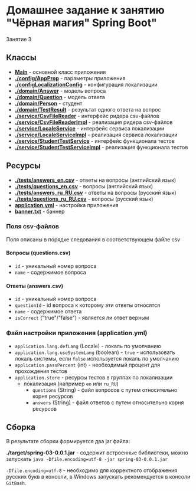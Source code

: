 # Домашнее задание к занятию "Чёрная магия" Spring Boot"

Занятие 3

## Классы

* **[Main](src/main/java/ru/otus/spring/homework/Main.java)** - основной класс приложения
* **[./config/AppProp](src/main/java/ru/otus/spring/homework/config/AppProp.java)** - параметры приложения
* **[./configLocalizationConfig](src/main/java/ru/otus/spring/homework/config/LocalizationConfig.java)** - конфигурация локализации
* **[./domain/Answer](src/main/java/ru/otus/spring/homework/domain/Answer.java)** - модель вопроса
* **[./domain/Question](src/main/java/ru/otus/spring/homework/domain/Question.java)** - модель ответа
* **[./domain/Person](src/main/java/ru/otus/spring/homework/domain/Person.java)** - студент
* **[./domain/TestResult](src/main/java/ru/otus/spring/homework/domain/TestResult.java)** - результат одного ответа на вопрос  
* **[./service/CsvFileReader](src/main/java/ru/otus/spring/homework/service/CsvFileReader.java)** - интерфейс ридера csv-файлов
* **[./service/CsvFileReaderImpl](src/main/java/ru/otus/spring/homework/service/CsvFileReaderImpl.java)** - реализация ридера csv-файлов
* **[./service/LocaleService](src/main/java/ru/otus/spring/homework/service/LocaleService.java)** - интерфейс сервиса локализации 
* **[./service/LocaleServiceImpl](src/main/java/ru/otus/spring/homework/service/LocaleServiceImpl.java)** - реализация сервиса локализации
* **[./service/StudentTestService](src/main/java/ru/otus/spring/homework/service/StudentTestService.java)** - интерфейс функционала тестов
* **[./service/StudentTestServiceImpl](src/main/java/ru/otus/spring/homework/service/StudentTestServiceImpl.java)** - реализация функционала тестов

## Ресурсы

* **[./tests/answers_en.csv](src/main/resources/tests/answers_en.csv)** - ответы на вопросы (английский язык)
* **[./tests/questions_en.csv](src/main/resources/tests/questions_en.csv)** - вопросы (английский язык)
* **[./tests/answers_ru_RU.csv](src/main/resources/tests/answers_ru_RU.csv)** - ответы на вопросы (русский язык)
* **[./tests/questions_ru_RU.csv](src/main/resources/tests/questions_ru_RU.csv)** - вопросы (русский язык)
* **[application.yml](src/main/resources/application.yml)** - настройка приложения
* **[banner.txt](src/main/resources/banner.txt)** - баннер 

### Поля csv-файлов

Поля описаны в порядке следования в соответствующем файле csv

#### Вопросы (questions.csv)

* `id` - уникальный номер вопроса
* `name` - содержимое вопроса

#### Ответы (answers.csv)

* `id` - уникальный номер вопроса
* `questionId` - id вопроса к которому эти ответы относятся
* `name` - содержимое ответа
* `isCorrect` ("true"/"false") - является ли ответ верным

### Файл настройки приложения (application.yml)

* `application.lang.defLang` (Locale) - локаль по умолчанию
* `application.lang.useSystemLang` (boolean) - `true` - использовать локаль системы, если `false` используется локаль по умолчанию
* `application.passPercent` (int) - необходимый процент для прохождения тестов
* `application.store` - ресурсы тестов в группах по локализации
  * локализация (например `en` или `ru_RU`)
    * `questions` (String) - файл вопросов с путем относительно корня ресурсов
    * `answers` (String) - файл ответов с путем относительно корня ресурсов

## Сборка

В результате сборки формируется два jar файла:

**./target/spring-03-0.0.1.jar** - содержит встроенные библиотеки, можно запускать
  `java -Dfile.encoding=utf-8 -jar spring-03-0.0.1.jar` 

`-Dfile.encoding=utf-8` - необходимо для корректного отображения русских букв в консоли, в Windows запускать рекомендуется в консоли `GitBash`. 
  